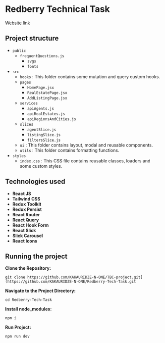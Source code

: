 # Redberry Technical Task

[Website link](https://redberrytask.netlify.app)

## Project structure

- `public`
  - `frequentQuestions.js`
     - `svgs`
     - `fonts`
- `src`
  - `hooks` : This folder contains some mutation and query custom hooks.
  - `pages`
     - `HomePage.jsx`
     - `RealEstatePage.jsx`
     - `AddListingPage.jsx`
  - `services`
     - `apiAgents.js`
     - `apiRealEstates.js`
     - `apiRegionsAndCities.js`
  - `slices`
     - `agentSlice.js`
     - `listingSlice.js`
     - `filtersSlice.js`
  - `ui` : This folder contains layout, modal and reusable components.
  - `utils` : This folder contains formatting functions.
- `styles`
  - `index.css` : This CSS file contains reusable classes, loaders and some custom styles.

## Technologies used

- **React JS**
- **Tailwind CSS**
- **Redux Toolkit**
- **Redux Persist**
- **React Router**
- **React Query**
- **React Hook Form**
- **React Slick**
- **Slick Carousel**
- **React Icons**

## Running the project

**Clone the Repository:**

```
git clone https://github.com/KAKAURIDZE-N-ONE/TBC-project.git](https://github.com/KAKAURIDZE-N-ONE/Redberry-Tech-Task.git
```

**Navigate to the Project Directory:**

```
cd Redberry-Tech-Task
```

**Install node_modules:**

```
npm i
```

**Run Project:**

```
npm run dev
```


